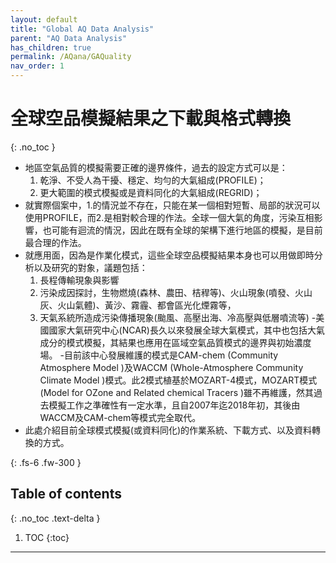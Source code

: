 ```yaml
---
layout: default
title: "Global AQ Data Analysis"
parent: "AQ Data Analysis"
has_children: true
permalink: /AQana/GAQuality
nav_order: 1
---
```


# 全球空品模擬結果之下載與格式轉換
{: .no_toc }

- 地區空氣品質的模擬需要正確的邊界條件，過去的設定方式可以是：
  1. 乾淨、不受人為干擾、穩定、均勻的大氣組成(PROFILE)；
  1. 更大範圍的模式模擬或是資料同化的大氣組成(REGRID)；
- 就實際個案中，1.的情況並不存在，只能在某一個相對短暫、局部的狀況可以使用PROFILE，而2.是相對較合理的作法。全球一個大氣的角度，污染互相影響，也可能有迴流的情況，因此在既有全球的架構下進行地區的模擬，是目前最合理的作法。
- 就應用面，因為是作業化模式，這些全球空品模擬結果本身也可以用做即時分析以及研究的對象，議題包括：
  1. 長程傳輸現象與影響
  1. 污染成因探討，生物燃燒(森林、農田、桔稈等)、火山現象(噴發、火山灰、火山氣體)、黃沙、霧霾、都會區光化煙霧等，
  1. 天氣系統所造成污染傳播現象(颱風、高壓出海、冷高壓與低層噴流等)
-美國國家大氣研究中心(NCAR)長久以來發展全球大氣模式，其中也包括大氣成分的模式模擬，其結果也應用在區域空氣品質模式的邊界與初始濃度場。
-目前該中心發展維護的模式是CAM-chem (Community Atmosphere Model )及WACCM (Whole-Atmosphere Community Climate Model )模式。此2模式植基於MOZART-4模式，MOZART模式(Model for OZone and Related chemical Tracers )雖不再維護，然其過去模擬工作之準確性有一定水準，且自2007年迄2018年初，其後由WACCM及CAM-chem等模式完全取代。
- 此處介紹目前全球模式模擬(或資料同化)的作業系統、下載方式、以及資料轉換的方式。

{: .fs-6 .fw-300 }

## Table of contents
{: .no_toc .text-delta }

1. TOC
{:toc}

---



